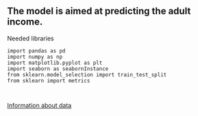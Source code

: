 ## The model is aimed at predicting the adult income.


Needed libraries
```
import pandas as pd  
import numpy as np  
import matplotlib.pyplot as plt  
import seaborn as seabornInstance 
from sklearn.model_selection import train_test_split 
from sklearn import metrics



```
[Information about data](http://www.cs.toronto.edu/~delve/data/adult/adultDetail.html)
